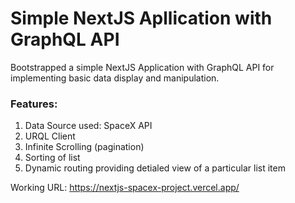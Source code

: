 # Simple NextJS Apllication with GraphQL API

Bootstrapped a simple NextJS Application with GraphQL API for implementing basic data display and manipulation.

### Features:

1. Data Source used: SpaceX API
2. URQL Client
3. Infinite Scrolling (pagination)
4. Sorting of list
5. Dynamic routing providing detialed view of a particular list item

Working URL: https://nextjs-spacex-project.vercel.app/
